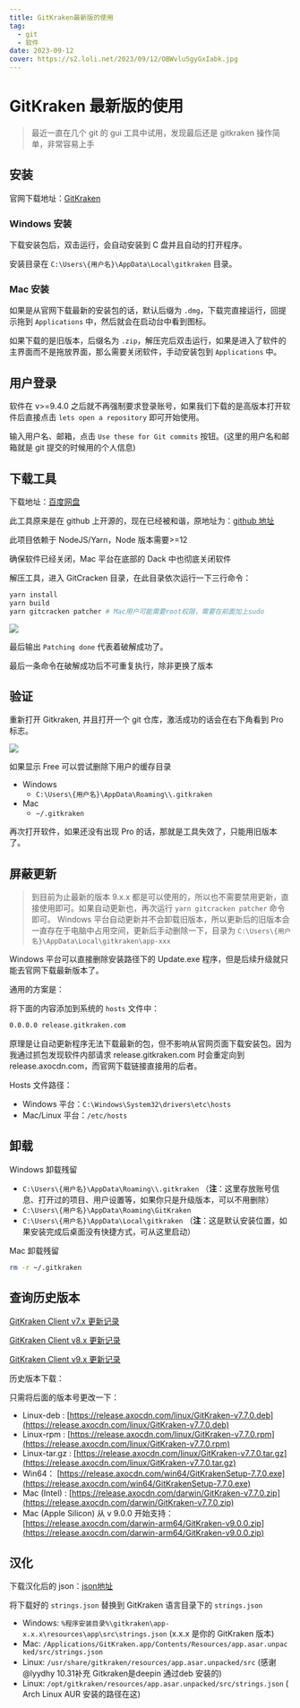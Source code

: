 ```yaml
---
title: GitKraken最新版的使用
tag:
  - git
  - 软件
date: 2023-09-12
cover: https://s2.loli.net/2023/09/12/OBWvluSgyGxIabk.jpg
---
```


# GitKraken 最新版的使用

> 最近一直在几个 git 的 gui 工具中试用，发现最后还是 gitkraken 操作简单，非常容易上手

## 安装

官网下载地址：[GitKraken](https://www.gitkraken.com/download)

### Windows 安装

下载安装包后，双击运行，会自动安装到 C 盘并且自动的打开程序。

安装目录在 `C:\Users\{用户名}\AppData\Local\gitkraken` 目录。

### Mac 安装

如果是从官网下载最新的安装包的话，默认后缀为 `.dmg`，下载完直接运行，回提示拖到 `Applications` 中，然后就会在启动台中看到图标。

如果下载的是旧版本，后缀名为 `.zip`，解压完后双击运行，如果是进入了软件的主界面而不是拖放界面，那么需要关闭软件，手动安装包到 `Applications` 中。

## 用户登录

软件在 v>=9.4.0 之后就不再强制要求登录账号，如果我们下载的是高版本打开软件后直接点击 `lets open a repository` 即可开始使用。

输入用户名、邮箱，点击 `Use these for Git commits` 按钮。(这里的用户名和邮箱就是 git 提交的时候用的个人信息)

## 下载工具

下载地址：[百度网盘](https://pan.baidu.com/s/1L7mkkwj9WJaR-jcCIbFHfg?pwd=7ewn)

此工具原来是在 github 上开源的，现在已经被和谐，原地址为：[github 地址](https://github.com/PMExtra/GitCracken.git%EF%BC%89)

此项目依赖于 NodeJS/Yarn，Node 版本需要>=12

确保软件已经关闭，Mac 平台在底部的 Dack 中也彻底关闭软件

解压工具，进入 GitCracken 目录，在此目录依次运行一下三行命令：

```bash
yarn install
yarn build
yarn gitcracken patcher # Mac用户可能需要root权限，需要在前面加上sudo
```

![](https://s2.loli.net/2023/09/12/gxKRoctjMT6YV1i.png)

最后输出 `Patching done` 代表着破解成功了。

最后一条命令在破解成功后不可重复执行，除非更换了版本

## 验证

重新打开 Gitkraken, 并且打开一个 git 仓库，激活成功的话会在右下角看到 Pro 标志。

![](https://s2.loli.net/2023/09/12/a8i6VS5GxoARhsH.png)

如果显示 Free 可以尝试删除下用户的缓存目录

- Windows
  - `C:\Users\{用户名}\AppData\Roaming\\.gitkraken`
- Mac
  - `~/.gitkraken`

再次打开软件，如果还没有出现 Pro 的话，那就是工具失效了，只能用旧版本了。

## 屏蔽更新

> 到目前为止最新的版本 9.x.x 都是可以使用的，所以也不需要禁用更新，直接使用即可。如果自动更新也，再次运行 `yarn gitcracken patcher` 命令即可。
> Windows 平台自动更新并不会卸载旧版本，所以更新后的旧版本会一直存在于电脑中占用空间，更新后手动删除一下，目录为 `C:\Users\{用户名}\AppData\Local\gitkraken\app-xxx`

Windows 平台可以直接删除安装路径下的 Update.exe 程序，但是后续升级就只能去官网下载最新版本了。

通用的方案是：

将下面的内容添加到系统的 `hosts` 文件中：

```bash
0.0.0.0 release.gitkraken.com
```

原理是让自动更新程序无法下载最新的包，但不影响从官网页面下载安装包。因为我通过抓包发现软件内部请求 release.gitkraken.com 时会重定向到 release.axocdn.com，而官网下载链接直接用的后者。

Hosts 文件路径：

- Windows 平台：`C:\Windows\System32\drivers\etc\hosts`
- Mac/Linux 平台：`/etc/hosts`

## 卸载

Windows 卸载残留

- `C:\Users\{用户名}\AppData\Roaming\\.gitkraken` （**注**：这里存放账号信息、打开过的项目、用户设置等，如果你只是升级版本，可以不用删除）
- `C:\Users\{用户名}\AppData\Roaming\GitKraken`
- `C:\Users\{用户名}\AppData\Local\gitkraken` （**注**：这是默认安装位置，如果安装完成后桌面没有快捷方式，可从这里启动）

Mac 卸载残留

```bash
rm -r ~/.gitkraken
```

## 查询历史版本

[GitKraken Client v7.x 更新记录](https://help.gitkraken.com/gitkraken-client/7x/)

[GitKraken Client v8.x 更新记录](https://help.gitkraken.com/gitkraken-client/8x/)

[GitKraken Client v9.x 更新记录](https://help.gitkraken.com/gitkraken-client/current/)

历史版本下载：

只需将后面的版本号更改一下：

- Linux-deb : [https://release.axocdn.com/linux/GitKraken-v7.7.0.deb](https://release.axocdn.com/linux/GitKraken-v7.7.0.deb)
- Linux-rpm : [https://release.axocdn.com/linux/GitKraken-v7.7.0.rpm](https://release.axocdn.com/linux/GitKraken-v7.7.0.rpm)
- Linux-tar.gz : [https://release.axocdn.com/linux/GitKraken-v7.7.0.tar.gz](https://release.axocdn.com/linux/GitKraken-v7.7.0.tar.gz)
- Win64： [https://release.axocdn.com/win64/GitKrakenSetup-7.7.0.exe](https://release.axocdn.com/win64/GitKrakenSetup-7.7.0.exe)
- Mac (Intel) : [https://release.axocdn.com/darwin/GitKraken-v7.7.0.zip](https://release.axocdn.com/darwin/GitKraken-v7.7.0.zip)
- Mac (Apple Silicon) 从 v 9.0.0 开始支持：[https://release.axocdn.com/darwin-arm64/GitKraken-v9.0.0.zip](https://release.axocdn.com/darwin-arm64/GitKraken-v9.0.0.zip)

## 汉化

下载汉化后的 json：[json地址](https://pan.baidu.com/s/1HOtq3TvOsiyTBRNPAtcYtw?pwd=barp)

将下载好的 `strings.json` 替换到 GitKraken 语言目录下的 `strings.json`

- Windows: `%程序安装目录%\gitkraken\app-x.x.x\resources\app\src\strings.json` (x.x.x 是你的 GitKraken 版本)
- Mac: `/Applications/GitKraken.app/Contents/Resources/app.asar.unpacked/src/strings.json`
- Linux: `/usr/share/gitkraken/resources/app.asar.unpacked/src` (感谢@lyydhy 10.31补充 Gitkraken是deepin 通过deb 安装的)
- Linux: `/opt/gitkraken/resources/app.asar.unpacked/src/strings.json` (Arch Linux AUR 安装的路径在这)
